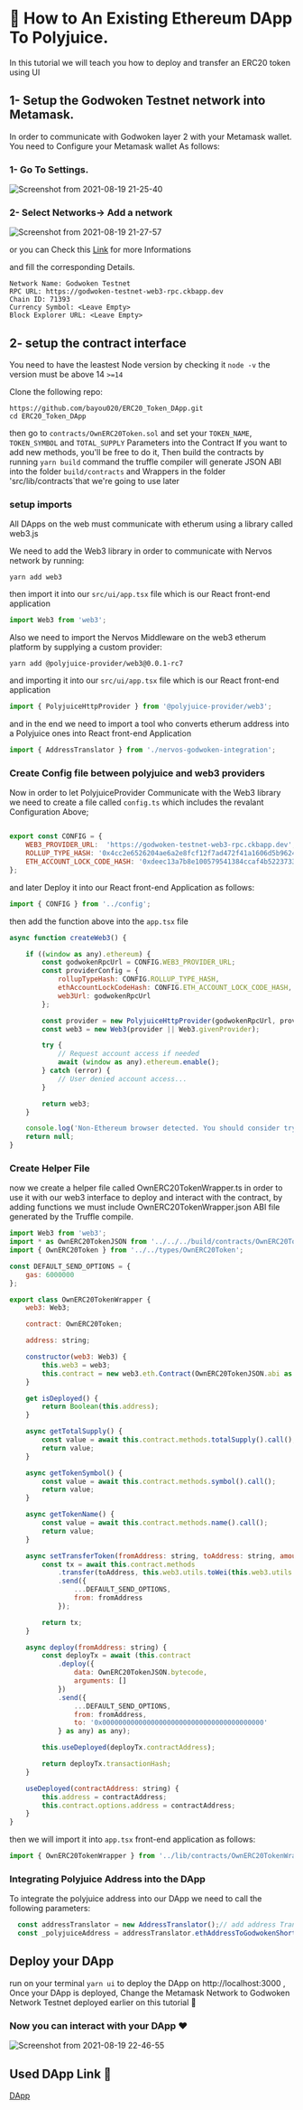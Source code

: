 # :gem: How to An Existing Ethereum DApp To Polyjuice.
In this tutorial we will teach you how to deploy and transfer an ERC20 token using UI
## 1- Setup the Godwoken Testnet network into Metamask.
In order to communicate with Godwoken layer 2 with your Metamask wallet. You need to Configure your Metamask wallet As follows:
### 1- Go To Settings.
![Screenshot from 2021-08-19 21-25-40](https://user-images.githubusercontent.com/28756413/130139061-88bf966e-cc83-47e9-80b4-f1975785449d.png)

### 2- Select Networks-> Add a network
![Screenshot from 2021-08-19 21-27-57](https://user-images.githubusercontent.com/28756413/130139347-210c87ae-0ccb-4772-9f3f-64ec078450d6.png)

or you can Check this [Link](https://metamask.zendesk.com/hc/en-us/articles/360043227612-How-to-add-custom-Network-RPC) for more Informations

and fill the corresponding Details.
```
Network Name: Godwoken Testnet
RPC URL: https://godwoken-testnet-web3-rpc.ckbapp.dev
Chain ID: 71393
Currency Symbol: <Leave Empty>
Block Explorer URL: <Leave Empty>
```
## 2- setup the contract interface

You need to have the leastest Node version by checking it `node -v` the version must be above 14 `>=14`

Clone the following repo:
```
https://github.com/bayou020/ERC20_Token_DApp.git
cd ERC20_Token_DApp
```
then go to `contracts/OwnERC20Token.sol` and set your `TOKEN_NAME`, `TOKEN_SYMBOL` and `TOTAL_SUPPLY` Parameters into the Contract
If you want to add new methods, you'll be free to do it, Then build the contracts by running `yarn build` command
the truffle compiler will generate JSON ABI into the folder `build/contracts` and Wrappers in the folder 'src/lib/contracts`that we're going to use later
### setup imports
All DApps on the web must communicate with etherum using a library called web3.js

We need to add the Web3 library in order to communicate with Nervos network by running:
```
yarn add web3
```
then import it into our `src/ui/app.tsx` file which is our React front-end application
```javascript 
import Web3 from 'web3';
```
Also we need to import the Nervos Middleware on the web3 etherum platform by supplying a custom provider:

```
yarn add @polyjuice-provider/web3@0.0.1-rc7
```
and importing it into our `src/ui/app.tsx` file which is our React front-end application
```javascript 
import { PolyjuiceHttpProvider } from '@polyjuice-provider/web3';
```
and in the end we need to import a tool who converts etherum address into a Polyjuice ones into React front-end Application
```javascript
import { AddressTranslator } from './nervos-godwoken-integration';
```
### Create Config file between polyjuice and web3 providers
Now in order to let PolyjuiceProvider Communicate with the Web3 library we need to create a file called `config.ts` which includes the revalant Configuration Above;
```javascript

export const CONFIG = {
    WEB3_PROVIDER_URL:  'https://godwoken-testnet-web3-rpc.ckbapp.dev',
    ROLLUP_TYPE_HASH: '0x4cc2e6526204ae6a2e8fcf12f7ad472f41a1606d5b9624beebd215d780809f6a',
    ETH_ACCOUNT_LOCK_CODE_HASH: '0xdeec13a7b8e100579541384ccaf4b5223733e4a5483c3aec95ddc4c1d5ea5b22',
};
```
and later Deploy it into our React front-end Application as follows:

```javascript
import { CONFIG } from '../config';
```
then add the function above into the `app.tsx` file
```javascript
async function createWeb3() {

    if ((window as any).ethereum) {
        const godwokenRpcUrl = CONFIG.WEB3_PROVIDER_URL;
        const providerConfig = {
            rollupTypeHash: CONFIG.ROLLUP_TYPE_HASH,
            ethAccountLockCodeHash: CONFIG.ETH_ACCOUNT_LOCK_CODE_HASH,
            web3Url: godwokenRpcUrl
        };

        const provider = new PolyjuiceHttpProvider(godwokenRpcUrl, providerConfig);
        const web3 = new Web3(provider || Web3.givenProvider);

        try {
            // Request account access if needed
            await (window as any).ethereum.enable();
        } catch (error) {
            // User denied account access...
        }

        return web3;
    }

    console.log('Non-Ethereum browser detected. You should consider trying MetaMask!');
    return null;
}
```
### Create Helper File
now we create a helper file called OwnERC20TokenWrapper.ts in order to use it with our web3 interface to deploy and interact with the contract, by adding functions we must include OwnERC20TokenWrapper.json ABI file generated by the Truffle compile.
```javascript
import Web3 from 'web3';
import * as OwnERC20TokenJSON from '../../../build/contracts/OwnERC20Token.json'
import { OwnERC20Token } from '../../types/OwnERC20Token';

const DEFAULT_SEND_OPTIONS = {
    gas: 6000000
};

export class OwnERC20TokenWrapper {
    web3: Web3;

    contract: OwnERC20Token;

    address: string;

    constructor(web3: Web3) {
        this.web3 = web3;
        this.contract = new web3.eth.Contract(OwnERC20TokenJSON.abi as any) as any;
    }

    get isDeployed() {
        return Boolean(this.address);
    }

    async getTotalSupply() {
        const value = await this.contract.methods.totalSupply().call();
        return value;
    }

    async getTokenSymbol() {
        const value = await this.contract.methods.symbol().call();
        return value;
    }

    async getTokenName() {
        const value = await this.contract.methods.name().call();
        return value;
    }

    async setTransferToken(fromAddress: string, toAddress: string, amount: number) {
        const tx = await this.contract.methods
            .transfer(toAddress, this.web3.utils.toWei(this.web3.utils.toBN(amount)))
            .send({
                ...DEFAULT_SEND_OPTIONS,
                from: fromAddress
            });

        return tx;
    }

    async deploy(fromAddress: string) {
        const deployTx = await (this.contract
            .deploy({
                data: OwnERC20TokenJSON.bytecode,
                arguments: []
            })
            .send({
                ...DEFAULT_SEND_OPTIONS,
                from: fromAddress,
                to: '0x0000000000000000000000000000000000000000'
            } as any) as any);

        this.useDeployed(deployTx.contractAddress);

        return deployTx.transactionHash;
    }

    useDeployed(contractAddress: string) {
        this.address = contractAddress;
        this.contract.options.address = contractAddress;
    }
}
```
then we will import it into `app.tsx` front-end application as follows:
```javascript
import { OwnERC20TokenWrapper } from '../lib/contracts/OwnERC20TokenWrapper';
```
### Integrating Polyjuice Address into the DApp
To integrate the polyjuice address into our DApp we need to call the following parameters:
```javascript
  const addressTranslator = new AddressTranslator();// add address Translator
  const _polyjuiceAddress = addressTranslator.ethAddressToGodwokenShortAddress(etherumAddress);
```
## Deploy your DApp
run on your terminal `yarn ui` to deploy the DApp on http://localhost:3000 , Once your DApp is deployed, Change the Metamask Network to Godwoken Network Testnet deployed earlier on this tutorial 💙

### Now you can interact with your DApp ❤️
![Screenshot from 2021-08-19 22-46-55](https://user-images.githubusercontent.com/28756413/130148698-e545f266-6e97-44ca-acd2-e9ee74a9d9f9.png)

## Used DApp Link 🔗
[DApp](https://github.com/bayou020/ERC20_Token_DApp)

